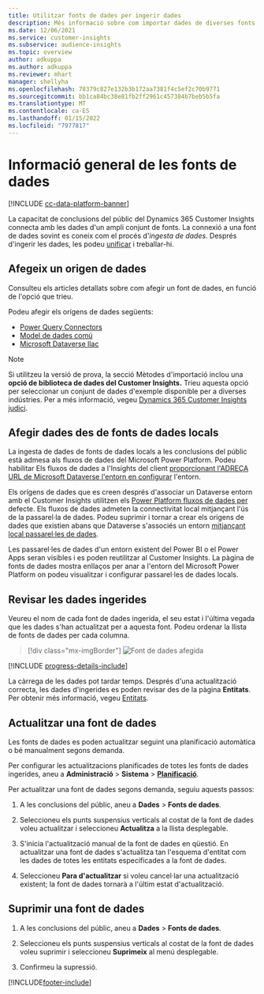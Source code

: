 ```yaml
---
title: Utilitzar fonts de dades per ingerir dades
description: Més informació sobre com importar dades de diverses fonts.
ms.date: 12/06/2021
ms.service: customer-insights
ms.subservice: audience-insights
ms.topic: overview
author: adkuppa
ms.author: adkuppa
ms.reviewer: mhart
manager: shellyha
ms.openlocfilehash: 78379c827e132b3b172aa7381f4c5ef2c70b9771
ms.sourcegitcommit: bb1ca84bc38e81fb2ff2961c457384b7beb5b5fa
ms.translationtype: MT
ms.contentlocale: ca-ES
ms.lasthandoff: 01/15/2022
ms.locfileid: "7977817"
---
```

# <a name="data-sources-overview"></a>Informació general de les fonts de dades

[!INCLUDE [cc-data-platform-banner](../includes/cc-data-platform-banner.md)]

La capacitat de conclusions del públic del Dynamics 365 Customer Insights connecta amb les dades d'un ampli conjunt de fonts. La connexió a una font de dades sovint es coneix com el procés d'*ingesta de dades*. Després d'ingerir les dades, les podeu [unificar](data-unification.md) i treballar-hi.

## <a name="add-a-data-source"></a>Afegeix un origen de dades

Consulteu els articles detallats sobre com afegir un font de dades, en funció de l'opció que trieu.

Podeu afegir els orígens de dades següents:

- [Power Query Connectors](connect-power-query.md)
- [Model de dades comú](connect-common-data-model.md)
- [Microsoft Dataverse llac](connect-dataverse-managed-lake.md)

> [!NOTE]
> Si utilitzeu la versió de prova, la secció Mètodes d'importació inclou una **opció de biblioteca de dades del Customer Insights.** Trieu aquesta opció per seleccionar un conjunt de dades d'exemple disponible per a diverses indústries. Per a més informació, vegeu [Dynamics 365 Customer Insights judici](../trial-signup.md).

## <a name="add-data-from-on-premises-data-sources"></a>Afegir dades des de fonts de dades locals

La ingesta de dades de fonts de dades locals a les conclusions del públic està admesa als fluxos de dades del Microsoft Power Platform. Podeu habilitar Els fluxos de dades a l'Insights del client [proporcionant l'ADREÇA URL de Microsoft Dataverse l'entorn en configurar](create-environment.md) l'entorn.

Els orígens de dades que es creen després d'associar un Dataverse entorn amb el Customer Insights utilitzen els [Power Platform fluxos de dades per](/power-query/dataflows/overview-dataflows-across-power-platform-dynamics-365) defecte. Els fluxos de dades admeten la connectivitat local mitjançant l'ús de la passarel·la de dades. Podeu suprimir i tornar a crear els orígens de dades que existien abans que Dataverse s'associés un entorn [mitjançant local passarel·les de dades](/data-integration/gateway/service-gateway-app).

Les passarel·les de dades d'un entorn existent del Power BI o el Power Apps seran visibles i es poden reutilitzar al Customer Insights. La pàgina de fonts de dades mostra enllaços per anar a l'entorn del Microsoft Power Platform on podeu visualitzar i configurar passarel·les de dades locals.

## <a name="review-ingested-data"></a>Revisar les dades ingerides

Veureu el nom de cada font de dades ingerida, el seu estat i l'última vegada que les dades s'han actualitzat per a aquesta font. Podeu ordenar la llista de fonts de dades per cada columna.

> [!div class="mx-imgBorder"]
> ![Font de dades afegida](media/configure-data-datasource-added.png "Font de dades afegida")

[!INCLUDE [progress-details-include](../includes/progress-details-pane.md)]

La càrrega de les dades pot tardar temps. Després d'una actualització correcta, les dades d'ingerides es poden revisar des de la pàgina **Entitats**. Per obtenir més informació, vegeu [Entitats](entities.md).

## <a name="refresh-a-data-source"></a>Actualitzar una font de dades

Les fonts de dades es poden actualitzar seguint una planificació automàtica o bé manualment segons demanda. 

Per configurar les actualitzacions planificades de totes les fonts de dades ingerides, aneu a **Administració** > **Sistema** > [**Planificació**](system.md#schedule-tab).

Per actualitzar una font de dades segons demanda, seguiu aquests passos:

1. A les conclusions del públic, aneu a **Dades** > **Fonts de dades**.

2. Seleccioneu els punts suspensius verticals al costat de la font de dades voleu actualitzar i seleccioneu **Actualitza** a la llista desplegable.

3. S'inicia l'actualització manual de la font de dades en qüestió. En actualitzar una font de dades s'actualitza tan l'esquema d'entitat com les dades de totes les entitats especificades a la font de dades.

4. Seleccioneu **Para d'actualitzar** si voleu cancel·lar una actualització existent; la font de dades tornarà a l'últim estat d'actualització.

## <a name="delete-a-data-source"></a>Suprimir una font de dades

1. A les conclusions del públic, aneu a **Dades** > **Fonts de dades**.

2. Seleccioneu els punts suspensius verticals al costat de la font de dades voleu suprimir i seleccioneu **Suprimeix** al menú desplegable.

3. Confirmeu la supressió.


[!INCLUDE[footer-include](../includes/footer-banner.md)]
